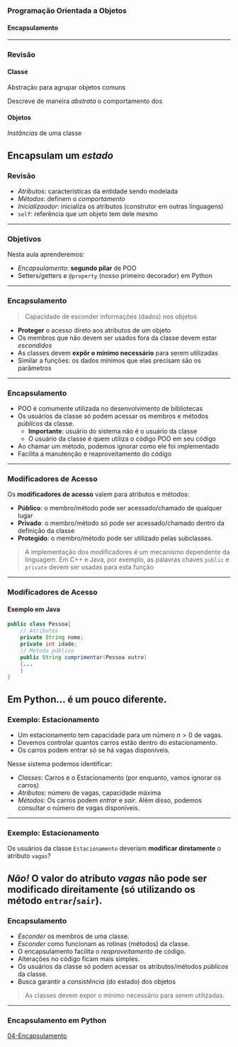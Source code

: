 ### Programação Orientada a Objetos
#### Encapsulamento
---

### Revisão 

#### Classe
Abstração para agrupar objetos comuns

Descreve de maneira _abstrata_ o comportamento dos

#### Objetos 
*Instâncias* de uma classe

Encapsulam um _estado_
---

### Revisão 

- _Atributos_: características da entidade sendo modelada
- _Métodos_: definem o *comportamento*
- _Inicializaodor_: inicializa os atributos (construtor em outras linguagens)
- `self`: referência que um objeto tem dele mesmo
---

### Objetivos

Nesta aula aprenderemos:
  - _Encapsulamento_: __segundo pilar__ de POO
  - Setters/getters e `@property` (nosso primeiro decorador) em Python
---

### Encapsulamento

> Capacidade de esconder informações (dados) nos objetos

- __Proteger__ o acesso direto aos atributos de um objeto
- Os membros que não devem ser usados fora da classe devem estar *escondidos*
- As classes devem __expôr o mínimo necessário__ para serem utilizadas
-  Similar a funções: os dados mínimos que elas precisam são os parâmetros
---

### Encapsulamento

- POO é comumente utilizada no desenvolvimento de bibliotecas
- Os usuários da classe só podem acessar os membros e métodos  *públicos* da classe.
    - **Importante**: usuário do sistema não é o usuário da classe
    - O usuário da classe é quem utiliza o código POO em seu código
- Ao chamar um método, podemos ignorar como ele foi implementado
- Facilita a manutenção e reaproveitamento do código
---

### Modificadores de Acesso

Os __modificadores de acesso__ valem para atributos e métodos:

- __Público__:  o membro/método pode ser acessado/chamado de qualquer lugar
- __Privado__: o membro/método só pode ser acessado/chamado  dentro da definição da classe
- __Protegido__: o membro/método pode ser utilizado pelas subclasses. 

> A implementação dos modificadores é um mecanismo dependente da linguagem. Em C++ e
Java, por exemplo, as palavras chaves `public` e `private` devem ser usadas
para esta função

---

### Modificadores de Acesso
#### Exemplo em Java

```java
public class Pessoa{
    // Atributos
    private String nome;
    private int idade;
    // Método público
    public String cumprimentar(Pessoa outro)
    {...
    }
}
```

Em Python... é um pouco diferente. 
---

### Exemplo: Estacionamento
- Um estacionamento tem capacidade para um número $n>0$ de vagas. 
- Devemos controlar quantos carros estão dentro do estacionamento. 
- Os carros podem entrar só se há vagas disponíveis.

Nesse sistema podemos identificar:
- _Classes_: Carros e o Estacionamento (por enquanto, vamos ignorar os carros)
- _Atributos_: número de vagas, capacidade máxima
- _Métodos_: Os carros podem _entrar_ e _sair_. Além disso, podemos consultar o número de vagas disponíveis.
--- 

<!--
### Exemplo: Estacionamento
#### Notação UML: Diagrama de Classes

<img src="img/uml.png" width=250 />

 - `-` denota um membro de classe _privado_.
 - `+` denota um membro _público_
 - `#` denota um membro  _protegido_

<https://www.draw.io/>
--- 
-->

### Exemplo: Estacionamento
Os usuários da classe `Estacionamento` deveriam __modificar diretamente__  o atributo `vagas`? 

*Não!*   O valor do atributo _vagas_ não pode ser modificado direitamente (só utilizando os método `entrar`/`sair`).
---

### Encapsulamento
- *Esconder* os membros de uma classe.
- *Esconder* como funcionam as rotinas (métodos) da classe.
- O encapsulamento facilita o *reaproveitamento* de código.
- Alterações no código ficam mais simples.
- Os usuários da classe só podem acessar os atributos/métodos *públicos* da classe.
- Busca garantir a *consistência* (do estado) dos objetos

> As classes devem expor o mínimo necessário para serem utilizadas.
---

### Encapsulamento em Python
[04-Encapsulamento](04-Encapsulamento.ipynb)
